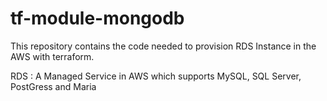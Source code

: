 # tf-module-mongodb

This repository contains the code needed to provision RDS Instance in the AWS with terraform.

RDS : A Managed Service in AWS which supports MySQL, SQL Server, PostGress and Maria